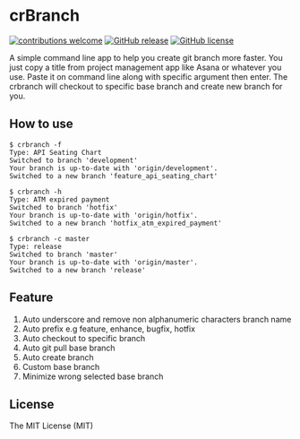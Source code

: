 # crBranch
[![contributions welcome](https://img.shields.io/badge/contributions-welcome-brightgreen.svg?style=flat)](https://github.com/ipanardian/crbranch/issues)
[![GitHub release](https://img.shields.io/github/release/ipanardian/crbranch.svg)]()
[![GitHub license](https://img.shields.io/badge/license-MIT-red.svg)](https://raw.githubusercontent.com/ipanardian/crbranch/master/LICENSE)


A simple command line app to help you create git branch more faster. You just copy a title from project management app like Asana or whatever you use. Paste it on command line along with specific argument then enter. The crbranch will checkout to specific base branch and create new branch for you. 

## How to use
```
$ crbranch -f 
Type: API Seating Chart
Switched to branch 'development'
Your branch is up-to-date with 'origin/development'.
Switched to a new branch 'feature_api_seating_chart'

$ crbranch -h
Type: ATM expired payment
Switched to branch 'hotfix'
Your branch is up-to-date with 'origin/hotfix'.
Switched to a new branch 'hotfix_atm_expired_payment'

$ crbranch -c master 
Type: release
Switched to branch 'master'
Your branch is up-to-date with 'origin/master'.
Switched to a new branch 'release'
```

## Feature
1. Auto underscore and remove non alphanumeric characters branch name
2. Auto prefix e.g feature, enhance, bugfix, hotfix
3. Auto checkout to specific branch
4. Auto git pull base branch
5. Auto create branch
6. Custom base branch
7. Minimize wrong selected base branch

## License
The MIT License (MIT)

